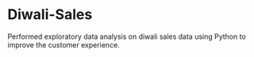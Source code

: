 # Diwali-Sales

Performed exploratory data analysis on diwali sales data using Python to improve the customer experience.
